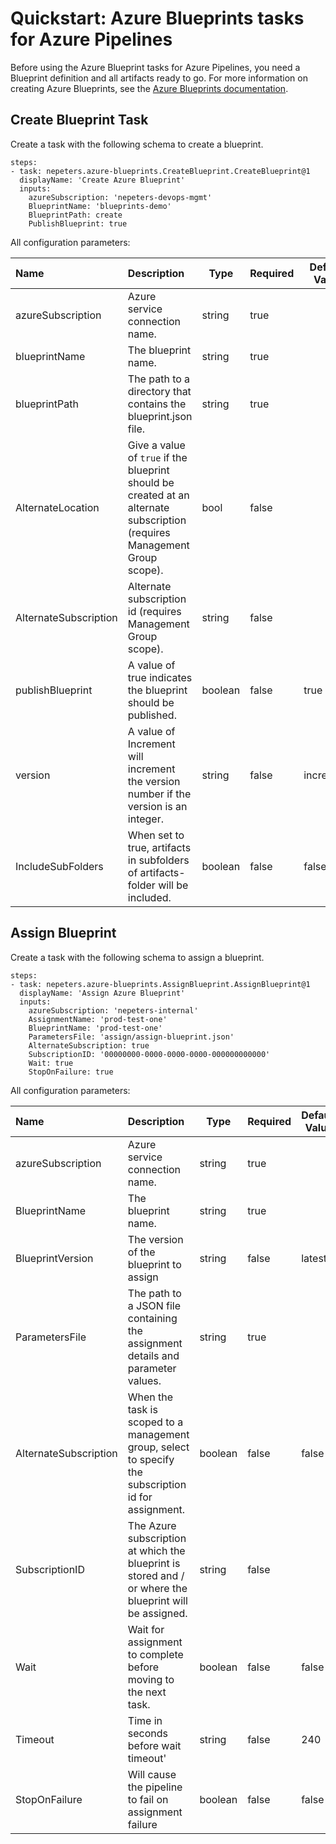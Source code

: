 # Quickstart: Azure Blueprints tasks for Azure Pipelines

Before using the Azure Blueprint tasks for Azure Pipelines, you need a Blueprint definition and all artifacts ready to go. For more information on creating Azure Blueprints, see the [Azure Blueprints documentation](https://docs.microsoft.com/en-us/azure/governance/blueprints/?WT.mc_id=blueprintsextension-github-nepeters).

## Create Blueprint Task

Create a task with the following schema to create a blueprint.

```
steps:
- task: nepeters.azure-blueprints.CreateBlueprint.CreateBlueprint@1
  displayName: 'Create Azure Blueprint'
  inputs:
    azureSubscription: 'nepeters-devops-mgmt'
    BlueprintName: 'blueprints-demo'
    BlueprintPath: create
    PublishBlueprint: true
```

All configuration parameters:

| Name | Description | Type | Required | Default Value |
|:---|:---|---|--|--|
| azureSubscription | Azure service connection name. | string | true | |
| blueprintName | The blueprint name. | string | true | |
| blueprintPath | The path to a directory that contains the blueprint.json file.| string | true | |
| AlternateLocation | Give a value of `true` if the blueprint should be created at an alternate subscription (requires Management Group scope). | bool | false | |
| AlternateSubscription | Alternate subscription id (requires Management Group scope). | string | false | |
| publishBlueprint | A value of true indicates the blueprint should be published. | boolean | false | true |
| version | A value of Increment will increment the version number if the version is an integer. | string | false | increment |
| IncludeSubFolders | When set to true, artifacts in subfolders of artifacts-folder will be included. | boolean | false | false |

## Assign Blueprint

Create a task with the following schema to assign a blueprint.

```
steps:
- task: nepeters.azure-blueprints.AssignBlueprint.AssignBlueprint@1
  displayName: 'Assign Azure Blueprint'
  inputs:
    azureSubscription: 'nepeters-internal'
    AssignmentName: 'prod-test-one'
    BlueprintName: 'prod-test-one'
    ParametersFile: 'assign/assign-blueprint.json'
    AlternateSubscription: true
    SubscriptionID: '00000000-0000-0000-0000-000000000000'
    Wait: true
    StopOnFailure: true
```

All configuration parameters:

| Name | Description | Type | Required | Default Value |
|:---|:---|---|--|--|
| azureSubscription | Azure service connection name. | string | true | |
| BlueprintName | The blueprint name. | string | true | |
| BlueprintVersion | The version of the blueprint to assign | string | false | latest |
| ParametersFile | The path to a JSON file containing the assignment details and parameter values. | string | true | |
| AlternateSubscription | When the task is scoped to a management group, select to specify the subscription id for assignment. | boolean | false | false |
| SubscriptionID | The Azure subscription at which the blueprint is stored and / or where the blueprint will be assigned.  | string | false ||
| Wait | Wait for assignment to complete before moving to the next task.  | boolean | false | false |
| Timeout | Time in seconds before wait timeout'  | string | false | 240 |
| StopOnFailure | Will cause the pipeline to fail on assignment failure | boolean | false | false |